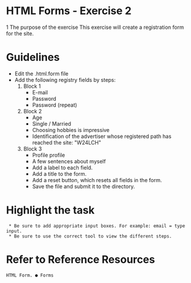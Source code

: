 # HTML Forms - Exercise 2
1 The purpose of the exercise
  This exercise will create a registration form for the site.
# Guidelines
* Edit the .html.form file
* Add the following registry fields by steps:
  1. Block 1
     * E-mail
     * Password
     * Password (repeat)
  2. Block 2
     * Age
     * Single / Married
     * Choosing hobbies is impressive
     * Identification of the advertiser whose registered path has reached the site: "W24LCH"
  3. Block 3
     * Profile profile
     * A few sentences about myself
     * Add a label to each field.
     * Add a title to the form.
     * Add a reset button, which resets all fields in the form.
     * Save the file and submit it to the directory.
# Highlight the task
     * Be sure to add appropriate input boxes. For example: email = type input.
     * Be sure to use the correct tool to view the different steps.
# Refer to Reference Resources
    HTML Form. ● Forms
